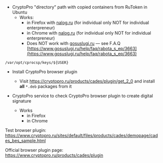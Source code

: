 * CryptoPro "directory" path with copied containers from RuToken in Ubuntu
  * Works:
    * in Firefox with [nalog.ru](https://lkfl2.nalog.ru/lkfl/login) (for individual only NOT for individual enterpreneur)
    * in Chrome with [nalog.ru](https://lkfl2.nalog.ru/lkfl/login) (for individual only NOT for individual enterpreneur)
    * Does NOT work with [gosuslugi.ru](https://gosuslugi.ru) — see F.A.Q [https://www.gosuslugi.ru/help/faq/rabota_s_ep/3663](https://www.gosuslugi.ru/help/faq/rabota_s_ep/3663)

```
/var/opt/cprocsp/keys/${USER}
```

* Install CryptoPro browser plugin

  * Visit https://cryptopro.ru/products/cades/plugin/get_2_0 and install **all** `*.deb` packages from it

* CryptoPro service to check CryptoPro browser plugin to create digital signature
  * Works
    * in Firefox
    * in Chrome

Test browser plugin: https://www.cryptopro.ru/sites/default/files/products/cades/demopage/cades_bes_sample.html

Official browser plugin page: https://www.cryptopro.ru/products/cades/plugin
